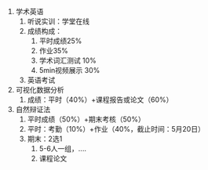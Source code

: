 1. 学术英语
	1. 听说实训：学堂在线
	2. 成绩构成：
		1. 平时成绩25%
		2. 作业35%
		3. 学术词汇测试 10%
		4. 5min视频展示 30%
	3. 英语考试 
2. 可视化数据分析
	1. 成绩：平时（40%）+课程报告或论文（60%）
3. 自然辩证法
	1. 平时成绩（50%）+期末考核（50%）
	2. 平时：考勤（10%）+作业（40%，截止时间：5月20日）
	3. 期末：2选1
		1. 5-6人一组，....
		2. 课程论文